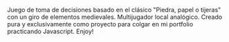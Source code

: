 Juego de toma de decisiones basado en el clásico "Piedra, papel o tijeras" con un giro de elementos medievales. Multijugador local analógico. Creado pura y exclusivamente como proyecto para colgar en mi portfolio practicando Javascript. Enjoy!
